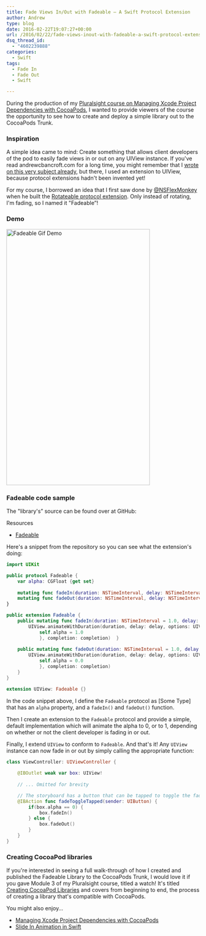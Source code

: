 ```yaml
---
title: Fade Views In/Out with Fadeable – A Swift Protocol Extension
author: Andrew
type: blog
date: 2016-02-22T19:07:27+00:00
url: /2016/02/22/fade-views-inout-with-fadeable-a-swift-protocol-extension/
dsq_thread_id:
  - "4602239888"
categories:
  - Swift
tags:
  - Fade In
  - Fade Out
  - Swift

---
```

During the production of my [Pluralsight course on Managing Xcode Project Dependencies with CocoaPods][1], I wanted to provide viewers of the course the opportunity to see how to create and deploy a simple library out to the CocoaPods Trunk.

<a name="inspiration" class="jump-target"></a>

### Inspiration

A simple idea came to mind: Create something that allows client developers of the pod to easily fade views in or out on any UIView instance. If you've read andrewcbancroft.com for a long time, you might remember that I [wrote on this very subject already][2], but there, I used an extension to UIView, because protocol extensions hadn't been invented yet!

For my course, I borrowed an idea that I first saw done by [@NSFlexMonkey][3] when he built the [Rotateable protocol extension][4]. Only instead of rotating, I'm fading, so I named it "Fadeable&#8221;!

<a name="demo" class="jump-target"></a>

### Demo

[<img src="https://www.andrewcbancroft.com/wp-content/uploads/2016/02/fadeable-gif.gif" alt="Fadeable Gif Demo" width="374" height="668" class="alignnone size-full wp-image-12654" />][5]

<a name="sample" class="jump-target"></a>

### Fadeable code sample

The "library's&#8221; source can be found over at GitHub:

<div class="resources">
  <div class="resources-header">
    Resources
  </div>
  
  <ul class="resources-content">
    <li>
      <i class="fab fa-github fa-lg"></i> <a href="https://github.com/andrewcbancroft/Fadeable" title="Fadeable">Fadeable</a>
    </li>
  </ul>
</div>

Here's a snippet from the repository so you can see what the extension's doing:

```swift
import UIKit

public protocol Fadeable {
    var alpha: CGFloat {get set}
    
    mutating func fadeIn(duration: NSTimeInterval, delay: NSTimeInterval, completion: (Bool) -> Void)
    mutating func fadeOut(duration: NSTimeInterval, delay: NSTimeInterval, completion: (Bool) -> Void)
}

public extension Fadeable {
    public mutating func fadeIn(duration: NSTimeInterval = 1.0, delay: NSTimeInterval = 0.0, completion: ((Bool) -> Void) = {(finished: Bool) -> Void in}) {
        UIView.animateWithDuration(duration, delay: delay, options: UIViewAnimationOptions.CurveEaseOut, animations: {
            self.alpha = 1.0
            }, completion: completion)  }
    
    public mutating func fadeOut(duration: NSTimeInterval = 1.0, delay: NSTimeInterval = 0.0, completion: (Bool) -> Void = {(finished: Bool) -> Void in}) {
        UIView.animateWithDuration(duration, delay: delay, options: UIViewAnimationOptions.CurveEaseOut, animations: {
            self.alpha = 0.0
            }, completion: completion)
    }
}

extension UIView: Fadeable {}
```

In the code snippet above, I define the `Fadeable` protocol as [Some Type] that has an `alpha` property, and a `fadeIn()` and `fadeOut()` function.

Then I create an extension to the `Fadeable` protocol and provide a simple, default implementation which will animate the alpha to 0, or to 1, depending on whether or not the client developer is fading in or out.

Finally, I extend `UIView` to conform to `Fadeable`. And that's it! Any `UIView` instance can now fade in or out by simply calling the appropriate function:

```swift
class ViewController: UIViewController {
    
    @IBOutlet weak var box: UIView!
    
    // ... Omitted for brevity   

    // The storyboard has a button that can be tapped to toggle the fade action
    @IBAction func fadeToggleTapped(sender: UIButton) {
        if(box.alpha == 0) {
            box.fadeIn()
        } else {
            box.fadeOut()
        }
    }
}
```

<a name="creating-cocoapod-libraries" class="jump-target"></a>

### Creating CocoaPod libraries

If you're interested in seeing a full walk-through of how I created and published the Fadeable Library to the CocoaPods Trunk, I would love it if you gave Module 3 of my Pluralsight course, titled a watch! It's titled [Creating CocoaPod Libraries][1] and covers from beginning to end, the process of creating a library that's compatible with CocoaPods.

<a name="related" class="jump-target"></a>

<div class="resources">
  <div class="resources-header">
    You might also enjoy&#8230;
  </div>
  
  <ul class="resources-content">
    <li>
      <i class="fa fa-angle-right"></i> <a href="https://www.andrewcbancroft.com/2016/02/03/managing-xcode-project-dependencies-with-cocoapods/" title="Managing Xcode Project Dependencies with CocoaPods">Managing Xcode Project Dependencies with CocoaPods</a>
    </li>
    <li>
      <i class="fa fa-angle-right"></i> <a href="https://www.andrewcbancroft.com/2014/09/24/slide-in-animation-in-swift/" title="Slide In Animation in Swift">Slide In Animation in Swift</a>
    </li>
  </ul>
</div>

<a name="share" class="jump-target"></a>

 [1]: https://www.pluralsight.com/courses/cocoapods-xcode-project-dependencies
 [2]: https://www.andrewcbancroft.com/2014/07/27/fade-in-out-animations-as-class-extensions-with-swift/
 [3]: https://twitter.com/FlexMonkey
 [4]: http://flexmonkey.blogspot.co.uk/2015/10/rotatable-swift-protocol-extension-to.html
 [5]: https://www.andrewcbancroft.com/wp-content/uploads/2016/02/fadeable-gif.gif